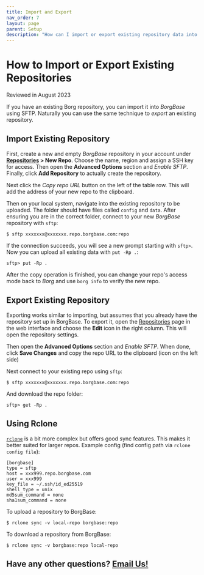 ```yaml
---
title: Import and Export
nav_order: 7
layout: page
parent: Setup
description: "How can I import or export existing repository data into BorgBase?"
---
```


# How to Import or Export Existing Repositories

Reviewed in August 2023

If you have an existing Borg repository, you can import it into *BorgBase* using SFTP. Naturally you can use the same technique to *export* an existing repository.


## Import Existing Repository

First, create a new and empty *BorgBase* repository in your account under **[Repositories](https://www.borgbase.com/repositories) > New Repo**. Choose the name, region and assign a SSH key for access. Then open the **Advanced Options** section and *Enable SFTP*. Finally, click **Add Repository** to actually create the repository.

Next click the *Copy repo URL* button on the left of the table row. This will add the address of your new repo to the clipboard.

Then on your local system, navigate into the existing repository to be uploaded. The folder should have files called `config` and `data`. After ensuring you are in the correct folder, connect to your new *BorgBase* repository with `sftp`:

```
$ sftp xxxxxxx@xxxxxxx.repo.borgbase.com:repo
```

If the connection succeeds, you will see a new prompt starting with `sftp>`. Now you can upload all existing data with `put -Rp .`:

```
sftp> put -Rp .
```

After the copy operation is finished, you can change your repo's access mode back to *Borg* and use `borg info` to verify the new repo.


## Export Existing Repository

Exporting works similar to importing, but assumes that you already have the repository set up in BorgBase. To export it, open the [Repositories](https://www.borgbase.com/repositories) page in the web interface and choose the **Edit** icon in the right column. This will open the repository settings.

Then open the **Advanced Options** section and *Enable SFTP*. When done, click **Save Changes** and copy the repo URL to the clipboard (icon on the left side)

Next connect to your existing repo using `sftp`:
```
$ sftp xxxxxxx@xxxxxxx.repo.borgbase.com:repo
```

And download the repo folder:
```
sftp> get -Rp .
```


## Using Rclone

[`rclone`](https://rclone.org/sftp/) is a bit more complex but offers good sync features. This makes it better suited for larger repos. Example config (find config path via `rclone config file`):

```
[borgbase]
type = sftp
host = xxx999.repo.borgbase.com
user = xxx999
key_file = ~/.ssh/id_ed25519
shell_type = unix
md5sum_command = none
sha1sum_command = none
```

To upload a repository to BorgBase:

```
$ rclone sync -v local-repo borgbase:repo
```

To download a repository from BorgBase:

```
$ rclone sync -v borgbase:repo local-repo
```

## Have any other questions? [Email Us!](mailto:hello@borgbase.com)
